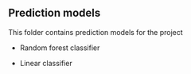 ## Prediction models

This folder contains prediction models for the project

* Random forest classifier

* Linear classifier
